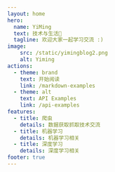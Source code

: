 ```yaml
---
layout: home
hero:
  name: YiMing
  text: 技术与生活🤗
  tagline: 欢迎大家一起学习交流 :)
image:
    src: /static/yimingblog2.png
    alt: Yiming
actions:
  - theme: brand
    text: 开始阅读
    link: /markdown-examples
  - theme: alt
    text: API Examples
    link: /api-examples
features:
  - title: 爬虫
    details: 数据获取抓取技术交流
  - title: 机器学习
    details: 机器学习相关
  - title: 深度学习
    details: 深度学习相关
footer: true
---
```


